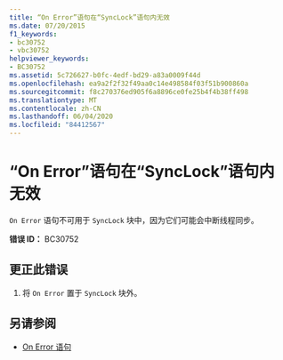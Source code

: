 ```yaml
---
title: “On Error”语句在“SyncLock”语句内无效
ms.date: 07/20/2015
f1_keywords:
- bc30752
- vbc30752
helpviewer_keywords:
- BC30752
ms.assetid: 5c726627-b0fc-4edf-bd29-a83a0009f44d
ms.openlocfilehash: ea9a2f2f32f49aa0c14e498584f03f51b900860a
ms.sourcegitcommit: f8c270376ed905f6a8896ce0fe25b4f4b38ff498
ms.translationtype: MT
ms.contentlocale: zh-CN
ms.lasthandoff: 06/04/2020
ms.locfileid: "84412567"
---
```

# <a name="on-error-statements-are-not-valid-within-synclock-statements"></a>“On Error”语句在“SyncLock”语句内无效
`On Error` 语句不可用于 `SyncLock` 块中，因为它们可能会中断线程同步。  
  
 **错误 ID：** BC30752  
  
## <a name="to-correct-this-error"></a>更正此错误  
  
1. 将 `On Error` 置于 `SyncLock` 块外。  
  
## <a name="see-also"></a>另请参阅

- [On Error 语句](../language-reference/statements/on-error-statement.md)
